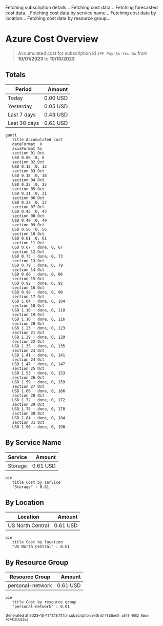 Fetching subscription details...
Fetching cost data...
Fetching forecasted cost data...
Fetching cost data by service name...
Fetching cost data by location...
Fetching cost data by resource group...
# Azure Cost Overview

> Accumulated cost for subscription id `JPF Pay-As-You-Go` from **10/01/2023** to **10/10/2023**

## Totals

|Period|Amount|
|---|---:|
|Today|0.00 USD|
|Yesterday|0.05 USD|
|Last 7 days|0.43 USD|
|Last 30 days|0.61 USD|

```mermaid
gantt
   title Accumulated cost
   dateFormat  X
   axisFormat %s
   section 01 Oct
   USD 0.06 :0, 6
   section 02 Oct
   USD 0.12 :0, 12
   section 03 Oct
   USD 0.18 :0, 18
   section 04 Oct
   USD 0.25 :0, 25
   section 05 Oct
   USD 0.31 :0, 31
   section 06 Oct
   USD 0.37 :0, 37
   section 07 Oct
   USD 0.43 :0, 43
   section 08 Oct
   USD 0.49 :0, 49
   section 09 Oct
   USD 0.56 :0, 56
   section 10 Oct
   USD 0.61 :0, 61
   section 11 Oct
   USD 0.67 : done, 0, 67
   section 12 Oct
   USD 0.73 : done, 0, 73
   section 13 Oct
   USD 0.79 : done, 0, 79
   section 14 Oct
   USD 0.86 : done, 0, 86
   section 15 Oct
   USD 0.92 : done, 0, 92
   section 16 Oct
   USD 0.98 : done, 0, 98
   section 17 Oct
   USD 1.04 : done, 0, 104
   section 18 Oct
   USD 1.10 : done, 0, 110
   section 19 Oct
   USD 1.16 : done, 0, 116
   section 20 Oct
   USD 1.23 : done, 0, 123
   section 21 Oct
   USD 1.29 : done, 0, 129
   section 22 Oct
   USD 1.35 : done, 0, 135
   section 23 Oct
   USD 1.41 : done, 0, 141
   section 24 Oct
   USD 1.47 : done, 0, 147
   section 25 Oct
   USD 1.53 : done, 0, 153
   section 26 Oct
   USD 1.59 : done, 0, 159
   section 27 Oct
   USD 1.66 : done, 0, 166
   section 28 Oct
   USD 1.72 : done, 0, 172
   section 29 Oct
   USD 1.78 : done, 0, 178
   section 30 Oct
   USD 1.84 : done, 0, 184
   section 31 Oct
   USD 1.90 : done, 0, 190
```

## By Service Name

|Service|Amount|
|---|---:|
|Storage|0.61 USD|

```mermaid
pie
   title Cost by service
   "Storage" : 0.61
```

## By Location

|Location|Amount|
|---|---:|
|US North Central|0.61 USD|

```mermaid
pie
   title Cost by location
   "US North Central" : 0.61
```

## By Resource Group

|Resource Group|Amount|
|---|---:|
|personal-network|0.61 USD|

```mermaid
pie
   title Cost by resource group
   "personal-network" : 0.61
```

<sup>Generated at 2023-10-11 11:18:11 for subscription with id `4913be3f-a345-4652-9bba-767418dd25e3`</sup>
